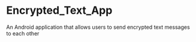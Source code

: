 # Encrypted_Text_App
An Android application that allows users to send encrypted text messages to each other

